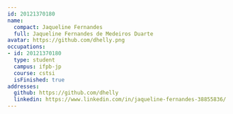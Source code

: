 ```yaml
---
id: 20121370180
name:
  compact: Jaqueline Fernandes
  full: Jaqueline Fernandes de Medeiros Duarte
avatar: https://github.com/dhelly.png
occupations:
- id: 20121370180
  type: student
  campus: ifpb-jp
  course: cstsi
  isFinished: true
addresses:
  github: https://github.com/dhelly
  linkedin: https://www.linkedin.com/in/jaqueline-fernandes-38855836/
---
```

